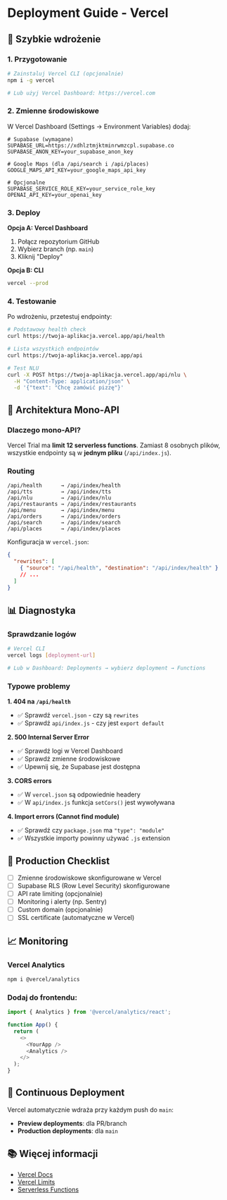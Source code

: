 # Deployment Guide - Vercel

## 🚀 Szybkie wdrożenie

### 1. Przygotowanie

```bash
# Zainstaluj Vercel CLI (opcjonalnie)
npm i -g vercel

# Lub użyj Vercel Dashboard: https://vercel.com
```

### 2. Zmienne środowiskowe

W Vercel Dashboard (Settings → Environment Variables) dodaj:

```env
# Supabase (wymagane)
SUPABASE_URL=https://xdhlztmjktminrwmzcpl.supabase.co
SUPABASE_ANON_KEY=your_supabase_anon_key

# Google Maps (dla /api/search i /api/places)
GOOGLE_MAPS_API_KEY=your_google_maps_api_key

# Opcjonalne
SUPABASE_SERVICE_ROLE_KEY=your_service_role_key
OPENAI_API_KEY=your_openai_key
```

### 3. Deploy

**Opcja A: Vercel Dashboard**
1. Połącz repozytorium GitHub
2. Wybierz branch (np. `main`)
3. Kliknij "Deploy"

**Opcja B: CLI**
```bash
vercel --prod
```

### 4. Testowanie

Po wdrożeniu, przetestuj endpointy:

```bash
# Podstawowy health check
curl https://twoja-aplikacja.vercel.app/api/health

# Lista wszystkich endpointów
curl https://twoja-aplikacja.vercel.app/api

# Test NLU
curl -X POST https://twoja-aplikacja.vercel.app/api/nlu \
  -H "Content-Type: application/json" \
  -d '{"text": "Chcę zamówić pizzę"}'
```

## 🔧 Architektura Mono-API

### Dlaczego mono-API?

Vercel Trial ma **limit 12 serverless functions**. Zamiast 8 osobnych plików, wszystkie endpointy są w **jednym pliku** (`/api/index.js`).

### Routing

```
/api/health      → /api/index/health
/api/tts         → /api/index/tts
/api/nlu         → /api/index/nlu
/api/restaurants → /api/index/restaurants
/api/menu        → /api/index/menu
/api/orders      → /api/index/orders
/api/search      → /api/index/search
/api/places      → /api/index/places
```

Konfiguracja w `vercel.json`:
```json
{
  "rewrites": [
    { "source": "/api/health", "destination": "/api/index/health" }
    // ...
  ]
}
```

## 📊 Diagnostyka

### Sprawdzanie logów

```bash
# Vercel CLI
vercel logs [deployment-url]

# Lub w Dashboard: Deployments → wybierz deployment → Functions
```

### Typowe problemy

**1. 404 na `/api/health`**
- ✅ Sprawdź `vercel.json` - czy są `rewrites`
- ✅ Sprawdź `api/index.js` - czy jest `export default`

**2. 500 Internal Server Error**
- ✅ Sprawdź logi w Vercel Dashboard
- ✅ Sprawdź zmienne środowiskowe
- ✅ Upewnij się, że Supabase jest dostępna

**3. CORS errors**
- ✅ W `vercel.json` są odpowiednie headery
- ✅ W `api/index.js` funkcja `setCors()` jest wywoływana

**4. Import errors (Cannot find module)**
- ✅ Sprawdź czy `package.json` ma `"type": "module"`
- ✅ Wszystkie importy powinny używać `.js` extension

## 🎯 Production Checklist

- [ ] Zmienne środowiskowe skonfigurowane w Vercel
- [ ] Supabase RLS (Row Level Security) skonfigurowane
- [ ] API rate limiting (opcjonalnie)
- [ ] Monitoring i alerty (np. Sentry)
- [ ] Custom domain (opcjonalnie)
- [ ] SSL certificate (automatyczne w Vercel)

## 📈 Monitoring

### Vercel Analytics
```bash
npm i @vercel/analytics
```

### Dodaj do frontendu:
```js
import { Analytics } from '@vercel/analytics/react';

function App() {
  return (
    <>
      <YourApp />
      <Analytics />
    </>
  );
}
```

## 🔄 Continuous Deployment

Vercel automatycznie wdraża przy każdym push do `main`:
- **Preview deployments**: dla PR/branch
- **Production deployments**: dla `main`

## 📚 Więcej informacji

- [Vercel Docs](https://vercel.com/docs)
- [Vercel Limits](https://vercel.com/docs/limits)
- [Serverless Functions](https://vercel.com/docs/functions)
